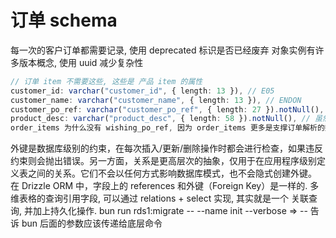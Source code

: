 # 订单 schema
每一次的客户订单都需要记录, 使用 deprecated 标识是否已经废弃
对象实例有许多版本概念, 使用 uuid 减少复杂性
```ts
// 订单 item 不需要这些, 这些是 产品 item 的属性
customer_id: varchar("customer_id", { length: 13 }), // E05
customer_name: varchar("customer_name", { length: 13 }), // ENDON
customer_po_ref: varchar("customer_po_ref", { length: 27 }).notNull(), //一定程度冗余, 因为有 parent_po_id, 但可作为业务字段, 可以用于查询, 因为订单 item 有多版本.
product_desc: varchar("product_desc", { length: 58 }).notNull(), // 虽然可以作为 product 属性, 但是 product 开发阶段可能没有英文描述, 因此需要留底.
order_items 为什么没有 wishing_po_ref, 因为 order_items 更多是支撑订单解析的数据结构, 即使是 customer_po_ref 也是仅做参考, 具体查询应该通过 item 的 parent_uuid 来确定, 订单解析后的结果确认后就不做修改了的. 这种确认只是补齐 AI 解析的不精确性.
```
外键是数据库级别的约束，在每次插入/更新/删除操作时都会进行检查，如果违反约束则会抛出错误。另一方面，关系是更高层次的抽象，仅用于在应用程序级别定义表之间的关系。它们不会以任何方式影响数据库模式，也不会隐式创建外键。
在 Drizzle ORM 中，字段上的 references 和外键（Foreign Key）是一样的.
多维表格的查询引用字段, 可以通过 relations + select 实现, 其实就是一个 关联查询, 并加上持久化操作.
bun run rds1:migrate -- --name init --verbose => -- 告诉 bun 后面的参数应该传递给底层命令